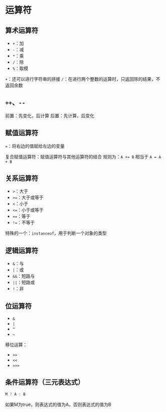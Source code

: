 # 运算符

## 算术运算符

- `+`：加
- `-`：减
- `*`：乘
- `/`：除
- `%`：取模

`+`：还可以进行字符串的拼接
`/`：在进行两个整数的运算时，只返回除的结果，不返回余数

## `++`、`--`

前置：先变化，后计算
后置：先计算，后变化

## 赋值运算符

`=`：将右边的值赋给左边的变量

复合赋值运算符：赋值运算符与其他运算符的结合
规则为：`A += B` 相当于 `A = A + B`

## 关系运算符

- `>`：大于
- `>=`：大于或等于
- `<`：小于
- `<=`：小于或等于
- `==`：等于
- `!=`：不等于

特殊的一个：`instanceof`，用于判断一个对象的类型

## 逻辑运算符

- `&`：与
- `|`：或
- `&&`：短路与
- `||`：短路或
- `!`：非

## 位运算符

- `&`
- `|`
- `^`
- `~`

移位运算：
- `>>`
- `<<`
- `>>>`


## 条件运算符（三元表达式）

```java
M ? A : B
```

如果M为true，则表达式的值为A，否则表达式的值为B

